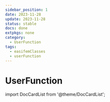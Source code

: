 ```yaml
---
sidebar_position: 1
date: 2023-11-28 
update: 2023-11-28 
status: stable
docs: done
extpkgs: none
category: 
  - UserFunction
tags: 
  - easifemClasses
  - userFunction
---
```


# UserFunction

import DocCardList from '@theme/DocCardList';

<DocCardList />
